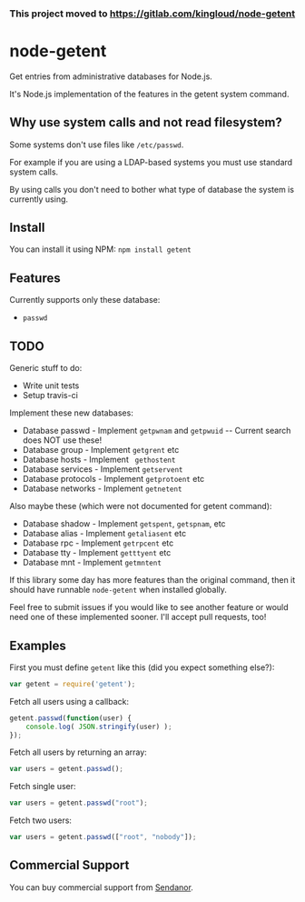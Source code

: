 ### This project moved to https://gitlab.com/kingloud/node-getent

node-getent
===========

Get entries from administrative databases for Node.js.

It's Node.js implementation of the features in the getent system command. 

Why use system calls and not read filesystem?
---------------------------------------------

Some systems don't use files like `/etc/passwd`. 

For example if you are using a LDAP-based systems you must use standard system calls.

By using calls you don't need to bother what type of database the system is currently using.

Install
-------

You can install it using NPM: `npm install getent`

Features
--------

Currently supports only these database:

* `passwd`

TODO
----

Generic stuff to do:

* Write unit tests
* Setup travis-ci

Implement these new databases:

* Database passwd - Implement `getpwnam` and `getpwuid` -- Current search does NOT use these!
* Database group - Implement `getgrent` etc
* Database hosts - Implement ` gethostent`
* Database services - Implement `getservent`
* Database protocols - Implement `getprotoent` etc
* Database networks - Implement `getnetent`

Also maybe these (which were not documented for getent command):

* Database shadow - Implement `getspent`, `getspnam`, etc
* Database alias - Implement `getaliasent` etc
* Database rpc - Implement `getrpcent` etc
* Database tty - Implement `getttyent` etc
* Database mnt - Implement `getmntent`

If this library some day has more features than the original command, then it should have runnable `node-getent` when installed globally.

Feel free to submit issues if you would like to see another feature or would need one of these implemented sooner. I'll accept pull requests, too!

Examples
--------

First you must define `getent` like this (did you expect something else?):

```javascript
var getent = require('getent');
```

Fetch all users using a callback:

```javascript
getent.passwd(function(user) {
	console.log( JSON.stringify(user) );
});
```

Fetch all users by returning an array:

```javascript
var users = getent.passwd();
```

Fetch single user:

```javascript
var users = getent.passwd("root");
```

Fetch two users:

```javascript
var users = getent.passwd(["root", "nobody"]);
```

Commercial Support
------------------

You can buy commercial support from [Sendanor](http://sendanor.com/software).
